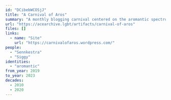 ```yaml
---
id: "DCibebWCOSjJ"
title: "A Carnival of Aros"
summary: "A monthly blogging carnival centered on the aromantic spectrum"
url: "https://acearchive.lgbt/artifacts/carnival-of-aros"
files: []
links:
  - name: "Site"
    url: "https://carnivalofaros.wordpress.com/"
people:
  - "Sennkestra"
  - "Siggy"
identities:
  - "aromantic"
from_year: 2019
to_year: 2023
decades:
  - 2010
  - 2020
---
```


